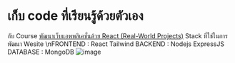 # เก็บ code ที่เรียนรู้ด้วยตัวเอง
กับ Course [พัฒนาเว็บแอพพลิเคชั่นด้วย React (Real-World Projects)](https://www.udemy.com/course/react-real-world-projects/)
Stack ที่ใช่ในการพัฒนา Wesite 
\nFRONTEND : React Tailwind 
BACKEND : Nodejs ExpressJS
DATABASE : MongoDB
![image](https://i.imgur.com/WQIwZtV.jpg)



